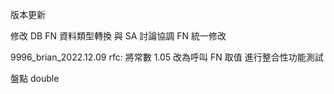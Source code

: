 版本更新

修改 DB FN 資料類型轉換
與 SA 討論協調 FN 統一修改

9996_brian_2022.12.09
rfc: 將常數 1.05 改為呼叫 FN 取值
進行整合性功能測試




盤點 double